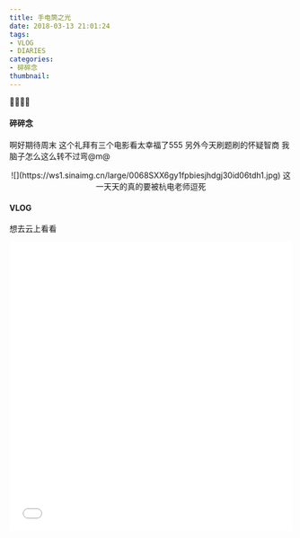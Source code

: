 ```yaml
---
title: 手电筒之光
date: 2018-03-13 21:01:24
tags: 
- VLOG
- DIARIES
categories: 
- 碎碎念
thumbnail:
---
```

🔦✨✨✨
<!--more-->
#### 碎碎念

啊好期待周末
这个礼拜有三个电影看太幸福了555
另外今天刷题刷的怀疑智商
我脑子怎么这么转不过弯@m@
<center>
![](https://ws1.sinaimg.cn/large/0068SXX6gy1fpbiesjhdgj30id06tdh1.jpg)
这一天天的真的要被杭电老师逗死</center>

#### VLOG

想去云上看看

<iframe src="//player.bilibili.com/player.html?aid=35642951&cid=62511546&page=1" scrolling="no" border="0" frameborder="no" framespacing="0" allowfullscreen="true" width="100%" height="515"> </iframe>